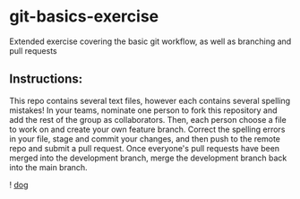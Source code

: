 # git-basics-exercise
Extended exercise covering the basic git workflow, as well as branching and pull requests  
## Instructions:  
This repo contains several text files, however each contains several spelling mistakes! 
In your teams, nominate one person to fork this repository and add the rest of the group as collaborators. Then, each person choose a file to work on and create your own feature branch. 
Correct the spelling errors in your file, stage and commit your changes, and then push to the remote repo and submit a pull request. Once everyone's pull requests have been merged into the development branch, merge the development branch back into the main branch.

! [dog](https://www.dogingtonpost.com/wp-content/uploads/2020/09/badbreath-min.jpg)


